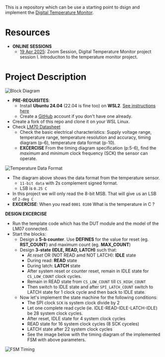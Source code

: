 This is a repository which can be use a starting point to dsign and implement the [Digital Temperature Monitor](https://github.com/silicon-efabless/tt06-silicon-tinytapeout-lm07).

# Resources
- **ONLINE SESSIONS**
  - [19 Apr 2025](https://www.youtube.com/watch?v=QM1QXcxku7U): Zoom Session, Digital Temperature Monitor project session I. Introduciton to the temperature monitor project.

# Project Description 

![Block Diagram](docs/tt06-blockdiag.png)

- **PRE-REQUISITES**:
  - Install **Ubuntu 24.04** (22.04 is fine too) on **WSL2**. [See instructions here](https://github.com/silicon-vlsi-org/eda-wsl2)
  - Create a [GitHub](https://github.com) account if you don't have one already.
- Create a fork of this repo and clone it on your WSL Linux.
- Check [LM70 Datasheet](docs/datasheet-LM70-TI-tempSensor.pdf)
  - Check the basic electrical characteristics: Supply voltage range, temperature range, temperature resolution and accuracy, timing diagram (p-6), temperature data format (p-10).
  - **EXCERCISE** From the timing diagram specification (p:5-6), find the _maximum_ and _minimum_ clock frequency (SCK) the sensor can operate.

![Temperature Data Format](docs/LM70-temp-data-format.png)

- The diagram above shows the data format from the temperature sensor.
  - `11-bit data` with 2s complement signed format.
  - LSB is `0.25 C`
- In this project we will only read the 8-bit MSB. That will give us an LSB of `2-deg C`
- **EXCERCISE**: When you read `0001 0100` What is the temperature in C ?

**DESIGN EXCERCISE**

- Run the template code which has the DUT module and the model of the LM07 connected.
- Start the blocks:
  - Design a **5-b counter**. Use **DEFINES** for the value for reset (eg. **RST_COUNT**) and maximum count (eg. **MAX_COUNT**)
  - Design **3-state (IDLE, READ, LATCH)**  such that:
    - At _reset_ OR (NOT READ amd NOT LATCH): **IDLE** state
    - During read: **READ** state
    - During latch: **LATCH** state
    - After system reset or counter reset, remain in IDLE state for `CS_LOW_COUNT` clock cycles.
    - Remain in READ state from `CS_LOW_COUNT` till `CS_HIGH_COUNT`
    - Then switch to IDLE state and after `SPI_LATCH_COUNT` switch to LATCH state for 1 clock cycle and then back to IDLE state.
  - Now let's implement the state machine for the following conditions:
    - The SPI clock `SCK` is system clock divide by 2
    - Let one complete read cycle (ie. IDLE-READ-IDLE-LATCH-IDLE) be 28  system clock cycles.
    - After reset, IDLE state for 4 system clock cycles
    - READ state for 16 system clock cycles (8 SCK cyceles)
    - LATCH state after 22 system clock cycles 
    - See the image below with the timing diagram of the implemented FSM with above parameters.

![FSM Timing](docs/FSM-timing-example.png)


